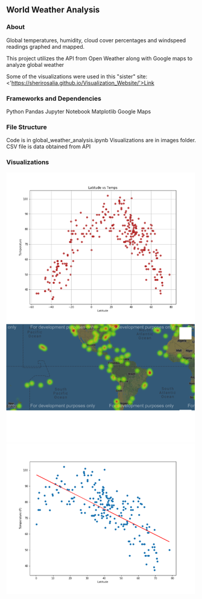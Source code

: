 ## World Weather Analysis 

### About
Global temperatures, humidity, cloud cover percentages and windspeed readings graphed and mapped. 

This project utilizes the API from Open Weather along with Google maps to analyze global weather

Some of the visualizations were used in this "sister" site: 
 <'https://sherirosalia.github.io/Visualization_Website/'>Link</a>

### Frameworks and Dependencies
Python Pandas
Jupyter Notebook
Matplotlib
Google Maps

### File Structure
Code is in global_weather_analysis.ipynb
Visualizations are in images folder.
CSV file is data obtained from API

### Visualizations

<img width="500" alt="" src="images/temperature.png">

<img width="500" alt="" src="images/gmap_hum.png">

<img width="500" alt="" src="images/lin_regTemperature.png">
